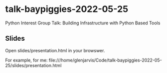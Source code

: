 # talk-baypiggies-2022-05-25
Python Interest Group Talk: Building Infrastructure with Python Based Tools


## Slides
Open slides/presentation.html in your browswer.

For example, for me: file:///home/glenjarvis/Code/talk-baypiggies-2022-05-25/slides/presentation.html

